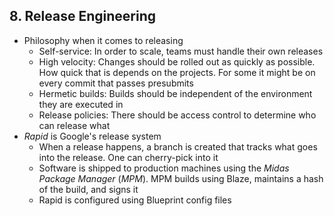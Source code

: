 ## 8. Release Engineering

- Philosophy when it comes to releasing
    - Self-service: In order to scale, teams must handle their own releases
    - High velocity: Changes should be rolled out as quickly as possible. How quick that is depends on the projects. For some it might be on every commit that passes presubmits
    - Hermetic builds: Builds should be independent of the environment they are executed in
    - Release policies: There should be access control to determine who can release what
- *Rapid* is Google's release system
    - When a release happens, a branch is created that tracks what goes into the release. One can cherry-pick into it
    - Software is shipped to production machines using the *Midas Package Manager* (*MPM*). MPM builds using Blaze, maintains a hash of the build, and signs it
    - Rapid is configured using Blueprint config files
